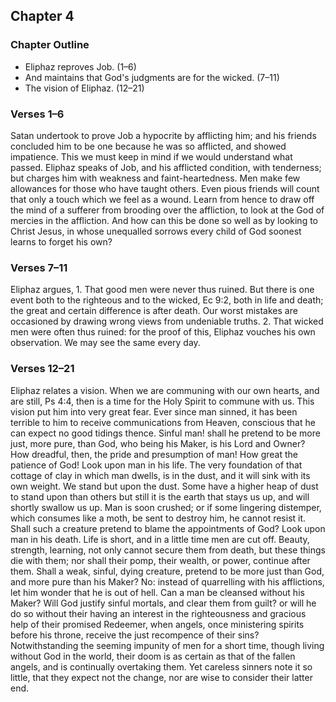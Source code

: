 ## Chapter 4

### Chapter Outline

- Eliphaz reproves Job. (1–6)
- And maintains that God's judgments are for the wicked. (7–11)
- The vision of Eliphaz. (12–21)

### Verses 1–6

Satan undertook to prove Job a hypocrite by afflicting him; and his friends concluded him to be one because he was so afflicted, and showed impatience. This we must keep in mind if we would understand what passed. Eliphaz speaks of Job, and his afflicted condition, with tenderness; but charges him with weakness and faint-heartedness. Men make few allowances for those who have taught others. Even pious friends will count that only a touch which we feel as a wound. Learn from hence to draw off the mind of a sufferer from brooding over the affliction, to look at the God of mercies in the affliction. And how can this be done so well as by looking to Christ Jesus, in whose unequalled sorrows every child of God soonest learns to forget his own?

### Verses 7–11

Eliphaz argues, 1. That good men were never thus ruined. But there is one event both to the righteous and to the wicked, Ec 9:2, both in life and death; the great and certain difference is after death. Our worst mistakes are occasioned by drawing wrong views from undeniable truths. 2. That wicked men were often thus ruined: for the proof of this, Eliphaz vouches his own observation. We may see the same every day.

### Verses 12–21

Eliphaz relates a vision. When we are communing with our own hearts, and are still, Ps 4:4, then is a time for the Holy Spirit to commune with us. This vision put him into very great fear. Ever since man sinned, it has been terrible to him to receive communications from Heaven, conscious that he can expect no good tidings thence. Sinful man! shall he pretend to be more just, more pure, than God, who being his Maker, is his Lord and Owner? How dreadful, then, the pride and presumption of man! How great the patience of God! Look upon man in his life. The very foundation of that cottage of clay in which man dwells, is in the dust, and it will sink with its own weight. We stand but upon the dust. Some have a higher heap of dust to stand upon than others but still it is the earth that stays us up, and will shortly swallow us up. Man is soon crushed; or if some lingering distemper, which consumes like a moth, be sent to destroy him, he cannot resist it. Shall such a creature pretend to blame the appointments of God? Look upon man in his death. Life is short, and in a little time men are cut off. Beauty, strength, learning, not only cannot secure them from death, but these things die with them; nor shall their pomp, their wealth, or power, continue after them. Shall a weak, sinful, dying creature, pretend to be more just than God, and more pure than his Maker? No: instead of quarrelling with his afflictions, let him wonder that he is out of hell. Can a man be cleansed without his Maker? Will God justify sinful mortals, and clear them from guilt? or will he do so without their having an interest in the righteousness and gracious help of their promised Redeemer, when angels, once ministering spirits before his throne, receive the just recompence of their sins? Notwithstanding the seeming impunity of men for a short time, though living without God in the world, their doom is as certain as that of the fallen angels, and is continually overtaking them. Yet careless sinners note it so little, that they expect not the change, nor are wise to consider their latter end.

